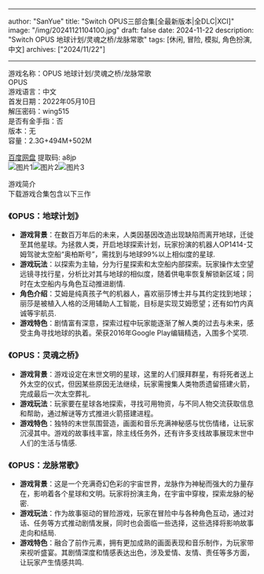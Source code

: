 
---
author: "SanYue"
title: "Switch OPUS三部合集[全最新版本|全DLC|XCI]"
image: "/img/20241121104100.jpg"
draft: false
date: 2024-11-22
description: "Switch OPUS 地球计划/灵魂之桥/龙脉常歌"
tags: [休闲, 冒险, 模拟, 角色扮演,中文]
archives: ["2024/11/22"]

---

游戏名称：OPUS 地球计划/灵魂之桥/龙脉常歌   
OPUS    
游戏语言：中文  
首发日期：2022年05月10日  
解压密码：wing515  
是否有金手指：否  
版本：无   
容量：2.3G+494M+502M

[百度网盘](https://pan.baidu.com/s/1HOeO4gZ8UZCoOl7K0HFWsg) 提取码: a8jp  
![图片1](/img/d62f16.jpg)![图片2](/img/c45aaa.jpg)![图片3](/img/c8622c.jpg)  

游戏简介  
下载游戏合集包含以下三作

### 《OPUS：地球计划》
- **游戏背景**：在数百万年后的未来，人类因基因改造出现缺陷而离开地球，迁徙至其他星球。为拯救人类，开启地球探索计划，玩家扮演的机器人OP1414-艾姆驾驶太空船“奥柏斯号”，需找到与地球99%以上相似度的星球.
- **游戏玩法**：以探索为主轴，分为行星探索和太空船内部探索。玩家操作太空望远镜寻找行星，分析比对其与地球的相似度，随着供电率恢复解锁新区域；同时在太空船内与角色互动推进剧情.
- **角色介绍**：艾姆是纯真孩子气的机器人，喜欢丽莎博士并与其约定找到地球；丽莎是被植入人格的泛用辅助人工智能，目标是实现艾姆愿望；还有如竹内真诚等宇航员.
- **游戏特色**：剧情富有深意，探索过程中玩家能逐渐了解人类的过去与未来，感受主角寻找地球的执着。荣获2016年Google Play编辑精选，入围多个奖项.

### 《OPUS：灵魂之桥》
- **游戏背景**：游戏设定在末世文明的星球，这里的人们膜拜群星，有将死者送上外太空的仪式，但因某些原因无法继续，玩家需搜集人类物质遗留搭建火箭，完成最后一次太空葬礼.
- **游戏玩法**：玩家要在星球各地探索，寻找可用物资，与不同人物交流获取信息和帮助，通过解谜等方式推进火箭搭建进程。
- **游戏特色**：独特的末世氛围营造，画面和音乐充满神秘感与忧伤情绪，让玩家沉浸其中。游戏的故事线丰富，除主线任务外，还有许多支线故事展现末世中人们的生活与情感.

### 《OPUS：龙脉常歌》
- **游戏背景**：这是一个充满奇幻色彩的宇宙世界，龙脉作为神秘而强大的力量存在，影响着各个星球和文明。玩家将扮演主角，在宇宙中穿梭，探索龙脉的秘密.
- **游戏玩法**：作为故事驱动的冒险游戏，玩家在冒险中与各种角色互动，通过对话、任务等方式推动剧情发展，同时也会面临一些选择，这些选择将影响故事走向和结局.
- **游戏特色**：融合了前作元素，拥有更加成熟的画面表现和音乐制作，为玩家带来视听盛宴。其剧情深度和情感表达出色，涉及爱情、友情、责任等多方面，让玩家产生情感共鸣.
 
